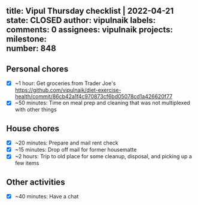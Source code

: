 title:	Vipul Thursday checklist | 2022-04-21
state:	CLOSED
author:	vipulnaik
labels:	
comments:	0
assignees:	vipulnaik
projects:	
milestone:	
number:	848
--
## Personal chores

- [x] ~1 hour: Get groceries from Trader Joe's https://github.com/vipulnaik/diet-exercise-health/commit/86cb42a1f4c970873cf6bd05078cd1a426620f77
- [x] ~50 minutes: Time on meal prep and cleaning that was not multiplexed with other things

## House chores

- [x] ~20 minutes: Prepare and mail rent check
- [x] ~15 minutes: Drop off mail for former housematte
- [x] ~2 hours: Trip to old place for some cleanup, disposal, and picking up a few items  

## Other activities

- [x] ~40 minutes: Have a chat
